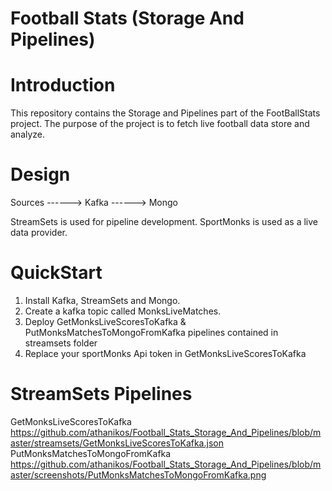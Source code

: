 # Football Stats (Storage And Pipelines)

# Introduction 
This repository contains the Storage and Pipelines part of the FootBallStats project.
The purpose of the project is to fetch live football data store and analyze.


# Design 

Sources ------> Kafka ------> Mongo 
                                  
StreamSets is used for pipeline development.
SportMonks is used as a live data provider.


# QuickStart 
1.  Install Kafka, StreamSets and Mongo.
2.  Create a kafka topic called  MonksLiveMatches.
3.  Deploy  GetMonksLiveScoresToKafka & PutMonksMatchesToMongoFromKafka pipelines contained in streamsets folder 
4.  Replace your sportMonks Api token in GetMonksLiveScoresToKafka


# StreamSets Pipelines 
GetMonksLiveScoresToKafka
https://github.com/athanikos/Football_Stats_Storage_And_Pipelines/blob/master/streamsets/GetMonksLiveScoresToKafka.json
PutMonksMatchesToMongoFromKafka
https://github.com/athanikos/Football_Stats_Storage_And_Pipelines/blob/master/screenshots/PutMonksMatchesToMongoFromKafka.png












